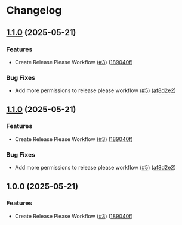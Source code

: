 # Changelog

## [1.1.0](https://github.com/Abadi11/Github-Examples/compare/v1.0.0...v1.1.0) (2025-05-21)


### Features

* Create Release Please Workflow ([#3](https://github.com/Abadi11/Github-Examples/issues/3)) ([189040f](https://github.com/Abadi11/Github-Examples/commit/189040fabf0b91e6cd5d776fe1ba25c7e32d4553))


### Bug Fixes

* Add more permissions to release please workflow ([#5](https://github.com/Abadi11/Github-Examples/issues/5)) ([af8d2e2](https://github.com/Abadi11/Github-Examples/commit/af8d2e2f59c1dd5edd76b0bc0e03fdd0430f0d48))

## [1.1.0](https://github.com/Abadi11/Github-Examples/compare/v1.0.0...v1.1.0) (2025-05-21)


### Features

* Create Release Please Workflow ([#3](https://github.com/Abadi11/Github-Examples/issues/3)) ([189040f](https://github.com/Abadi11/Github-Examples/commit/189040fabf0b91e6cd5d776fe1ba25c7e32d4553))


### Bug Fixes

* Add more permissions to release please workflow ([#5](https://github.com/Abadi11/Github-Examples/issues/5)) ([af8d2e2](https://github.com/Abadi11/Github-Examples/commit/af8d2e2f59c1dd5edd76b0bc0e03fdd0430f0d48))

## 1.0.0 (2025-05-21)


### Features

* Create Release Please Workflow ([#3](https://github.com/Abadi11/Github-Examples/issues/3)) ([189040f](https://github.com/Abadi11/Github-Examples/commit/189040fabf0b91e6cd5d776fe1ba25c7e32d4553))
